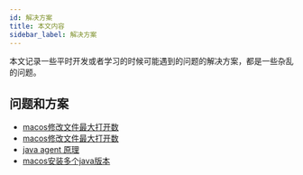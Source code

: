 ```yaml
---
id: 解决方案
title: 本文内容
sidebar_label: 解决方案
---
```


本文记录一些平时开发或者学习的时候可能遇到的问题的解决方案，都是一些杂乱的问题。



## 问题和方案

- [macos修改文件最大打开数](https://becomethesolution.com/blogs/mac/increase-open-file-descriptor-limits-fix-too-many-open-files-errors-mac-os-x-10-14)
- [macos修改文件最大打开数](http://www.dalong.me/system/macos/change_ulimit/)
- [java agent 原理](https://mp.weixin.qq.com/s/Ueb2LBrp3bSlHsSLeaH8Yw)
- [macos安装多个java版本](./2.macos安装多个java版本.md)

